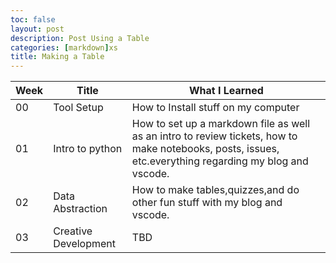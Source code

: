 ```yaml
---
toc: false
layout: post
description: Post Using a Table
categories: [markdown]xs
title: Making a Table
---
```


|Week |Title        |What I Learned                     |
|-----|-------------|-----------------------------------|
|00   |Tool Setup   |How to Install stuff on my computer|
|01   |Intro to python|How to set up a markdown file as well as an intro to review tickets, how to make notebooks, posts, issues, etc.everything regarding my blog and vscode.
|02   |Data Abstraction   |How to make tables,quizzes,and do other fun stuff with my blog and vscode.|
|03   |Creative Development |TBD  | 